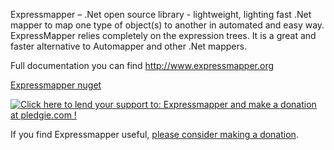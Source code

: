 Expressmapper – .Net open source library - lightweight, lighting fast .Net mapper to map one type of object(s) to another in automated and easy way. ExpressMapper relies completely on the expression trees. It is a great and faster alternative to Automapper and other .Net mappers.

Full documentation you can find http://www.expressmapper.org

<a href="https://www.nuget.org/packages/Expressmapper" target="_blank">Expressmapper nuget</a>

<a href='https://pledgie.com/campaigns/29718' target="_blank"><img alt='Click here to lend your support to: Expressmapper and make a donation at pledgie.com !' src='https://pledgie.com/campaigns/29718.png?skin_name=chrome' border='0' ></a>

If you find Expressmapper useful, <a href="https://pledgie.com/campaigns/29718" target="_blank">please consider making a donation</a>.
